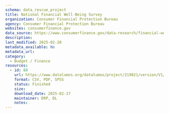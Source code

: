 ```yaml
---
schema: data_rescue_project 
title: National Financial Well-Being Survey 
organization: Consumer Financial Protection Bureau
agency: Consumer Financial Protection Bureau
websites: consumerfinance.gov
data_source: https://www.consumerfinance.gov/data-research/financial-well-being-survey-data/
description: 
last_modified: 2025-02-20
metadata_available: No
metadata_url: 
category:
  - Budget / Finance
resources:
  - id: 88
    url: https://www.datalumos.org/datalumos/project/219821/version/V1/view
    format: CSV, PDF, SPSS
    status: Finished
    size: 
    download_date: 2025-02-17
    maintainer: DRP, DL
    notes: 
---
```

